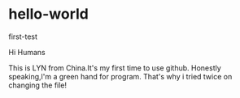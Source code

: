 # hello-world
first-test

Hi Humans

This is LYN from China.It's my first time to use github.
Honestly speaking,l'm a green hand for program.
That's why i tried twice on changing the file!
